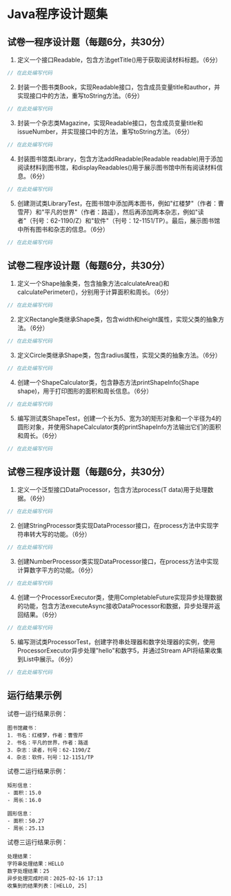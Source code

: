 # Java程序设计题集

## 试卷一程序设计题（每题6分，共30分）

1. 定义一个接口Readable，包含方法getTitle()用于获取阅读材料标题。（6分）

```java
// 在此处编写代码

```

2. 封装一个图书类Book，实现Readable接口，包含成员变量title和author，并实现接口中的方法，重写toString方法。（6分）

```java
// 在此处编写代码

```

3. 封装一个杂志类Magazine，实现Readable接口，包含成员变量title和issueNumber，并实现接口中的方法，重写toString方法。（6分）

```java
// 在此处编写代码

```

4. 封装图书馆类Library，包含方法addReadable(Readable readable)用于添加阅读材料到图书馆，和displayReadables()用于展示图书馆中所有阅读材料信息。（6分）

```java
// 在此处编写代码

```

5. 创建测试类LibraryTest，在图书馆中添加两本图书，例如"红楼梦"（作者：曹雪芹）和"平凡的世界"（作者：路遥），然后再添加两本杂志，例如"读者"（刊号：62-1190/Z）和"软件"（刊号：12-1151/TP）。最后，展示图书馆中所有图书和杂志的信息。（6分）

```java
// 在此处编写代码

```

## 试卷二程序设计题（每题6分，共30分）

1. 定义一个Shape抽象类，包含抽象方法calculateArea()和calculatePerimeter()，分别用于计算面积和周长。（6分）

```java
// 在此处编写代码

```

2. 定义Rectangle类继承Shape类，包含width和height属性，实现父类的抽象方法。（6分）

```java
// 在此处编写代码

```

3. 定义Circle类继承Shape类，包含radius属性，实现父类的抽象方法。（6分）

```java
// 在此处编写代码

```

4. 创建一个ShapeCalculator类，包含静态方法printShapeInfo(Shape shape)，用于打印图形的面积和周长信息。（6分）

```java
// 在此处编写代码

```

5. 编写测试类ShapeTest，创建一个长为5、宽为3的矩形对象和一个半径为4的圆形对象，并使用ShapeCalculator类的printShapeInfo方法输出它们的面积和周长。（6分）

```java
// 在此处编写代码

```

## 试卷三程序设计题（每题6分，共30分）

1. 定义一个泛型接口DataProcessor<T>，包含方法process(T data)用于处理数据。（6分）

```java
// 在此处编写代码

```

2. 创建StringProcessor类实现DataProcessor<String>接口，在process方法中实现字符串转大写的功能。（6分）

```java
// 在此处编写代码

```

3. 创建NumberProcessor类实现DataProcessor<Integer>接口，在process方法中实现计算数字平方的功能。（6分）

```java
// 在此处编写代码

```

4. 创建一个ProcessorExecutor类，使用CompletableFuture实现异步处理数据的功能，包含方法executeAsync接收DataProcessor和数据，异步处理并返回结果。（6分）

```java
// 在此处编写代码

```

5. 编写测试类ProcessorTest，创建字符串处理器和数字处理器的实例，使用ProcessorExecutor异步处理"hello"和数字5，并通过Stream API将结果收集到List中展示。（6分）

```java
// 在此处编写代码

```

## 运行结果示例

试卷一运行结果示例：
```
图书馆藏书：
1. 书名：红楼梦，作者：曹雪芹
2. 书名：平凡的世界，作者：路遥
3. 杂志：读者，刊号：62-1190/Z
4. 杂志：软件，刊号：12-1151/TP
```

试卷二运行结果示例：
```
矩形信息：
- 面积：15.0
- 周长：16.0

圆形信息：
- 面积：50.27
- 周长：25.13
```

试卷三运行结果示例：
```
处理结果：
字符串处理结果：HELLO
数字处理结果：25
异步处理完成时间：2025-02-16 17:13
收集到的结果列表：[HELLO, 25]
